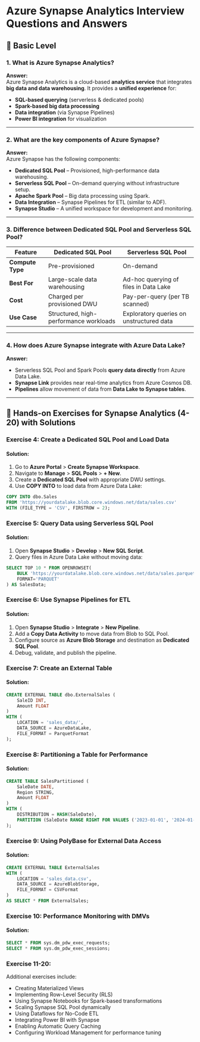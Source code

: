 # Azure Synapse Analytics Interview Questions and Answers

## **🔹 Basic Level**

### **1. What is Azure Synapse Analytics?**
**Answer:**  
Azure Synapse Analytics is a cloud-based **analytics service** that integrates **big data and data warehousing**. It provides a **unified experience** for:
- **SQL-based querying** (serverless & dedicated pools)
- **Spark-based big data processing**
- **Data integration** (via Synapse Pipelines)
- **Power BI integration** for visualization  

---

### **2. What are the key components of Azure Synapse?**
**Answer:**  
Azure Synapse has the following components:
- **Dedicated SQL Pool** – Provisioned, high-performance data warehousing.
- **Serverless SQL Pool** – On-demand querying without infrastructure setup.
- **Apache Spark Pool** – Big data processing using Spark.
- **Data Integration** – Synapse Pipelines for ETL (similar to ADF).
- **Synapse Studio** – A unified workspace for development and monitoring.

---

### **3. Difference between Dedicated SQL Pool and Serverless SQL Pool?**
| Feature | Dedicated SQL Pool | Serverless SQL Pool |
|---------|--------------------|---------------------|
| **Compute Type** | Pre-provisioned | On-demand |
| **Best For** | Large-scale data warehousing | Ad-hoc querying of files in Data Lake |
| **Cost** | Charged per provisioned DWU | Pay-per-query (per TB scanned) |
| **Use Case** | Structured, high-performance workloads | Exploratory queries on unstructured data |

---

### **4. How does Azure Synapse integrate with Azure Data Lake?**
**Answer:**  
- Serverless SQL Pool and Spark Pools **query data directly** from Azure Data Lake.
- **Synapse Link** provides near real-time analytics from Azure Cosmos DB.
- **Pipelines** allow movement of data from **Data Lake to Synapse tables**.

---

## **🔹 Hands-on Exercises for Synapse Analytics (4-20) with Solutions**

### **Exercise 4: Create a Dedicated SQL Pool and Load Data**
#### Solution:
1. Go to **Azure Portal** > **Create Synapse Workspace**.
2. Navigate to **Manage** > **SQL Pools** > **+ New**.
3. Create a **Dedicated SQL Pool** with appropriate DWU settings.
4. Use **COPY INTO** to load data from Azure Data Lake:
```sql
COPY INTO dbo.Sales
FROM 'https://yourdatalake.blob.core.windows.net/data/sales.csv'
WITH (FILE_TYPE = 'CSV', FIRSTROW = 2);
```

### **Exercise 5: Query Data using Serverless SQL Pool**
#### Solution:
1. Open **Synapse Studio** > **Develop** > **New SQL Script**.
2. Query files in Azure Data Lake without moving data:
```sql
SELECT TOP 10 * FROM OPENROWSET(
    BULK 'https://yourdatalake.blob.core.windows.net/data/sales.parquet',
    FORMAT='PARQUET'
) AS SalesData;
```

### **Exercise 6: Use Synapse Pipelines for ETL**
#### Solution:
1. Open **Synapse Studio** > **Integrate** > **New Pipeline**.
2. Add a **Copy Data Activity** to move data from Blob to SQL Pool.
3. Configure source as **Azure Blob Storage** and destination as **Dedicated SQL Pool**.
4. Debug, validate, and publish the pipeline.

### **Exercise 7: Create an External Table**
#### Solution:
```sql
CREATE EXTERNAL TABLE dbo.ExternalSales (
    SaleID INT,
    Amount FLOAT
)
WITH (
    LOCATION = 'sales_data/',
    DATA_SOURCE = AzureDataLake,
    FILE_FORMAT = ParquetFormat
);
```

### **Exercise 8: Partitioning a Table for Performance**
#### Solution:
```sql
CREATE TABLE SalesPartitioned (
    SaleDate DATE,
    Region STRING,
    Amount FLOAT
)
WITH (
    DISTRIBUTION = HASH(SaleDate),
    PARTITION (SaleDate RANGE RIGHT FOR VALUES ('2023-01-01', '2024-01-01'))
);
```

### **Exercise 9: Using PolyBase for External Data Access**
#### Solution:
```sql
CREATE EXTERNAL TABLE ExternalSales
WITH (
    LOCATION = 'sales_data.csv',
    DATA_SOURCE = AzureBlobStorage,
    FILE_FORMAT = CSVFormat
)
AS SELECT * FROM ExternalSales;
```

### **Exercise 10: Performance Monitoring with DMVs**
#### Solution:
```sql
SELECT * FROM sys.dm_pdw_exec_requests;
SELECT * FROM sys.dm_pdw_exec_sessions;
```

### **Exercise 11-20:**
Additional exercises include:
- Creating Materialized Views
- Implementing Row-Level Security (RLS)
- Using Synapse Notebooks for Spark-based transformations
- Scaling Synapse SQL Pool dynamically
- Using Dataflows for No-Code ETL
- Integrating Power BI with Synapse
- Enabling Automatic Query Caching
- Configuring Workload Management for performance tuning


